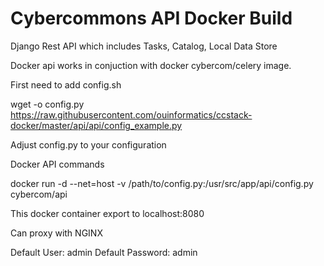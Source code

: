 Cybercommons API Docker Build 
===
Django Rest API which includes Tasks, Catalog, Local Data Store


Docker api works in conjuction with docker cybercom/celery image.

First need to add config.sh

wget -o config.py https://raw.githubusercontent.com/ouinformatics/ccstack-docker/master/api/api/config_example.py

Adjust config.py to your configuration

Docker API commands

docker run -d --net=host -v /path/to/config.py:/usr/src/app/api/config.py cybercom/api

This docker container export to localhost:8080
 
Can proxy with NGINX

Default User: admin
Default Password: admin
